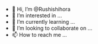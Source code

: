 - 👋 Hi, I’m @Rushishihora
- 👀 I’m interested in ...
- 🌱 I’m currently learning ...
- 💞️ I’m looking to collaborate on ...
- 📫 How to reach me ...

<!---
Rushishihora/Rushishihora is a ✨ special ✨ repository because its `README.md` (this file) appears on your GitHub profile.
You can click the Preview link to take a look at your changes.
--->
